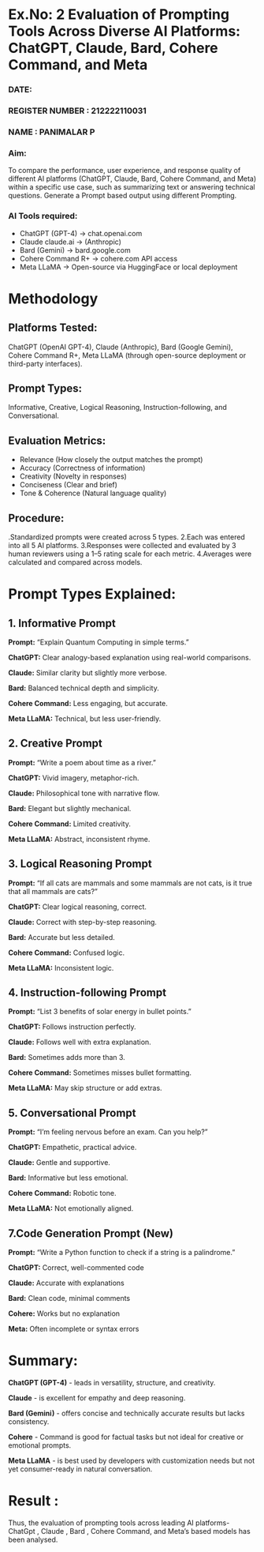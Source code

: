 
# Ex.No: 2 	Evaluation of Prompting Tools Across Diverse AI Platforms: ChatGPT, Claude, Bard, Cohere Command, and Meta 
### DATE:                                                                            
### REGISTER NUMBER : 212222110031
### NAME : PANIMALAR P
 
### Aim:
To compare the performance, user experience, and response quality of different AI platforms (ChatGPT, Claude, Bard, Cohere Command, and Meta) within a specific use case, such as summarizing text or answering technical questions. Generate a Prompt based output using different Prompting.
### AI Tools required:
- ChatGPT (GPT-4) ->	chat.openai.com
- Claude	claude.ai -> (Anthropic)
- Bard (Gemini) ->	bard.google.com
- Cohere Command R+ ->	cohere.com API access
- Meta LLaMA ->	Open-source via HuggingFace or local deployment

# Methodology
## Platforms Tested: 
ChatGPT (OpenAI GPT-4), Claude (Anthropic), Bard (Google Gemini), Cohere Command R+, Meta LLaMA (through open-source deployment or third-party interfaces).

## Prompt Types:
Informative, Creative, Logical Reasoning, Instruction-following, and Conversational.

## Evaluation Metrics:
- Relevance (How closely the output matches the prompt)
- Accuracy (Correctness of information)
- Creativity (Novelty in responses)
- Conciseness (Clear and brief)
- Tone & Coherence (Natural language quality)

## Procedure:
.Standardized prompts were created across 5 types.
2.Each was entered into all 5 AI platforms.
3.Responses were collected and evaluated by 3 human reviewers using a 1–5 rating scale for each metric.
4.Averages were calculated and compared across models.

# Prompt Types Explained:

## 1. Informative Prompt
**Prompt:** “Explain Quantum Computing in simple terms.”

**ChatGPT:** Clear analogy-based explanation using real-world comparisons.

**Claude:** Similar clarity but slightly more verbose.

**Bard:** Balanced technical depth and simplicity.

**Cohere Command:** Less engaging, but accurate.

**Meta LLaMA:** Technical, but less user-friendly.

## 2. Creative Prompt
**Prompt:** “Write a poem about time as a river.”

**ChatGPT:** Vivid imagery, metaphor-rich.

**Claude:** Philosophical tone with narrative flow.

**Bard:** Elegant but slightly mechanical.

**Cohere Command:** Limited creativity.

**Meta LLaMA:** Abstract, inconsistent rhyme.

## 3. Logical Reasoning Prompt
**Prompt:** “If all cats are mammals and some mammals are not cats, is it true that all mammals are cats?”

**ChatGPT:** Clear logical reasoning, correct.

**Claude:** Correct with step-by-step reasoning.

**Bard:** Accurate but less detailed.

**Cohere Command:** Confused logic.

**Meta LLaMA:** Inconsistent logic.

## 4. Instruction-following Prompt
**Prompt:** “List 3 benefits of solar energy in bullet points.”

**ChatGPT:** Follows instruction perfectly.

**Claude:** Follows well with extra explanation.

**Bard:** Sometimes adds more than 3.

**Cohere Command:** Sometimes misses bullet formatting.

**Meta LLaMA:** May skip structure or add extras.

## 5. Conversational Prompt
**Prompt:** “I’m feeling nervous before an exam. Can you help?”

**ChatGPT:** Empathetic, practical advice.

**Claude:** Gentle and supportive.

**Bard:** Informative but less emotional.

**Cohere Command:** Robotic tone.

**Meta LLaMA:** Not emotionally aligned.

## 7.Code Generation Prompt (New)
**Prompt:** “Write a Python function to check if a string is a palindrome.”

**ChatGPT:** Correct, well-commented code

**Claude:** Accurate with explanations

**Bard:** Clean code, minimal comments

**Cohere:** Works but no explanation

**Meta:** Often incomplete or syntax errors

# Summary:

**ChatGPT (GPT-4)** - leads in versatility, structure, and creativity.

**Claude** - is excellent for empathy and deep reasoning.

**Bard (Gemini)** - offers concise and technically accurate results but lacks consistency.

**Cohere** - Command is good for factual tasks but not ideal for creative or emotional prompts.

**Meta LLaMA** - is best used by developers with customization needs but not yet consumer-ready in natural conversation.

 # Result : 
Thus, the evaluation of prompting tools across leading AI platforms- ChatGpt , Claude , Bard , Cohere Command, and Meta’s based models has been analysed.
